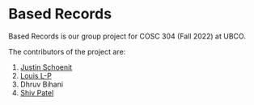 # Based Records
Based Records is our group project for COSC 304 (Fall 2022) at UBCO.

The contributors of the project are:
1) [Justin Schoenit](https://github.com/justino599 )
2) [Louis L-P](https://github.com/LouisLP)
3) Dhruv Bihani
4) [Shiv Patel](https://github.com/shh1v)

